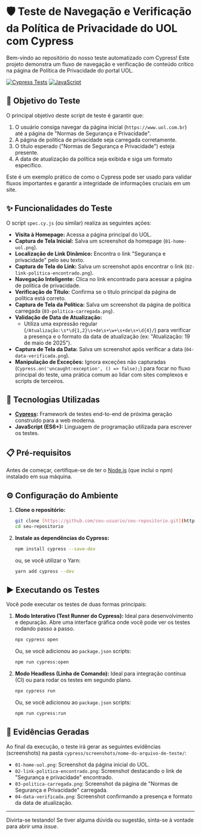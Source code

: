 # 🛡️ Teste de Navegação e Verificação da Política de Privacidade do UOL com Cypress

Bem-vindo ao repositório do nosso teste automatizado com Cypress! Este projeto demonstra um fluxo de navegação e verificação de conteúdo crítico na página de Política de Privacidade do portal UOL.

[![Cypress Tests](https://img.shields.io/badge/Cypress-E2E%20Tests-brightgreen)](https://www.cypress.io/)
[![JavaScript](https://img.shields.io/badge/JavaScript-ES6+-yellow)](https://developer.mozilla.org/pt-BR/docs/Web/JavaScript)

## 🎯 Objetivo do Teste

O principal objetivo deste script de teste é garantir que:

1.  O usuário consiga navegar da página inicial (`https://www.uol.com.br`) até a página de "Normas de Segurança e Privacidade".
2.  A página de política de privacidade seja carregada corretamente.
3.  O título esperado ("Normas de Segurança e Privacidade") esteja presente.
4.  A data de atualização da política seja exibida e siga um formato específico.

Este é um exemplo prático de como o Cypress pode ser usado para validar fluxos importantes e garantir a integridade de informações cruciais em um site.

## ✨ Funcionalidades do Teste

O script `spec.cy.js` (ou similar) realiza as seguintes ações:

* **Visita à Homepage:** Acessa a página principal do UOL.
* **Captura de Tela Inicial:** Salva um screenshot da homepage (`01-home-uol.png`).
* **Localização de Link Dinâmico:** Encontra o link "Segurança e privacidade" pelo seu texto.
* **Captura de Tela do Link:** Salva um screenshot após encontrar o link (`02-link-politica-encontrado.png`).
* **Navegação Inteligente:** Clica no link encontrado para acessar a página de política de privacidade.
* **Verificação de Título:** Confirma se o título principal da página de política está correto.
* **Captura de Tela da Política:** Salva um screenshot da página de política carregada (`03-politica-carregada.png`).
* **Validação de Data de Atualização:**
    * Utiliza uma expressão regular (`/Atualização:\s*\d{1,2}\s+de\s+\w+\s+de\s+\d{4}/`) para verificar a presença e o formato da data de atualização (ex: "Atualização: 19 de maio de 2025").
* **Captura de Tela da Data:** Salva um screenshot após verificar a data (`04-data-verificada.png`).
* **Manipulação de Exceções:** Ignora exceções não capturadas (`Cypress.on('uncaught:exception', () => false);`) para focar no fluxo principal do teste, uma prática comum ao lidar com sites complexos e scripts de terceiros.

## 🚀 Tecnologias Utilizadas

* **[Cypress](https://www.cypress.io/):** Framework de testes end-to-end de próxima geração construído para a web moderna.
* **JavaScript (ES6+):** Linguagem de programação utilizada para escrever os testes.

## 📋 Pré-requisitos

Antes de começar, certifique-se de ter o [Node.js](https://nodejs.org/) (que inclui o npm) instalado em sua máquina.

## ⚙️ Configuração do Ambiente

1.  **Clone o repositório:**
    ```bash
    git clone [https://github.com/seu-usuario/seu-repositorio.git](https://github.com/seu-usuario/seu-repositorio.git)
    cd seu-repositorio
    ```

2.  **Instale as dependências do Cypress:**
    ```bash
    npm install cypress --save-dev
    ```
    ou, se você utilizar o Yarn:
    ```bash
    yarn add cypress --dev
    ```

## ▶️ Executando os Testes

Você pode executar os testes de duas formas principais:

1.  **Modo Interativo (Test Runner do Cypress):**
    Ideal para desenvolvimento e depuração. Abre uma interface gráfica onde você pode ver os testes rodando passo a passo.
    ```bash
    npx cypress open
    ```
    Ou, se você adicionou ao `package.json` scripts:
    ```bash
    npm run cypress:open
    ```

2.  **Modo Headless (Linha de Comando):**
    Ideal para integração contínua (CI) ou para rodar os testes em segundo plano.
    ```bash
    npx cypress run
    ```
    Ou, se você adicionou ao `package.json` scripts:
    ```bash
    npm run cypress:run
    ```

## 📸 Evidências Geradas

Ao final da execução, o teste irá gerar as seguintes evidências (screenshots) na pasta `cypress/screenshots/nome-do-arquivo-de-teste/`:

* `01-home-uol.png`: Screenshot da página inicial do UOL.
* `02-link-politica-encontrado.png`: Screenshot destacando o link de "Segurança e privacidade" encontrado.
* `03-politica-carregada.png`: Screenshot da página de "Normas de Segurança e Privacidade" carregada.
* `04-data-verificada.png`: Screenshot confirmando a presença e formato da data de atualização.

---

Divirta-se testando! Se tiver alguma dúvida ou sugestão, sinta-se à vontade para abrir uma *issue*.
